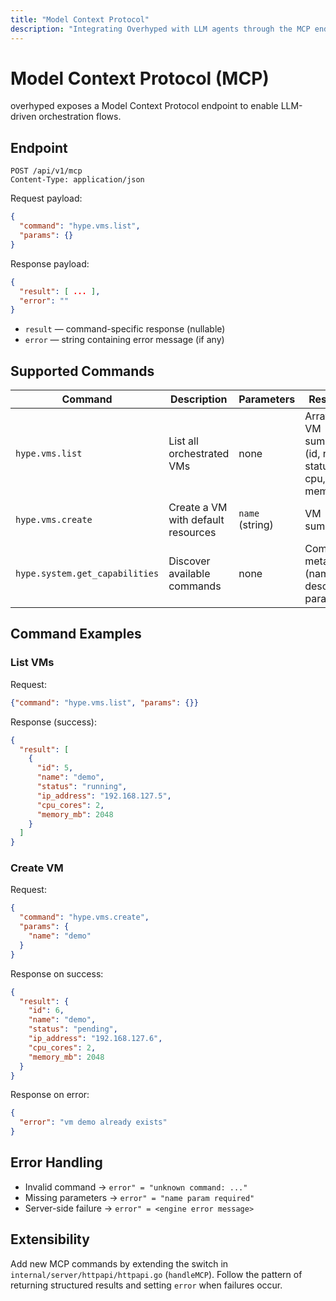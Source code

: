 ```yaml
---
title: "Model Context Protocol"
description: "Integrating Overhyped with LLM agents through the MCP endpoint."
---
```


# Model Context Protocol (MCP)

overhyped exposes a Model Context Protocol endpoint to enable LLM-driven orchestration flows.

## Endpoint

```
POST /api/v1/mcp
Content-Type: application/json
```

Request payload:

```json
{
  "command": "hype.vms.list",
  "params": {}
}
```

Response payload:

```json
{
  "result": [ ... ],
  "error": ""
}
```

- `result` — command-specific response (nullable)
- `error` — string containing error message (if any)

## Supported Commands

| Command | Description | Parameters | Response |
| --- | --- | --- | --- |
| `hype.vms.list` | List all orchestrated VMs | none | Array of VM summaries (id, name, status, ip, cpu, memory) |
| `hype.vms.create` | Create a VM with default resources | `name` (string) | VM summary |
| `hype.system.get_capabilities` | Discover available commands | none | Command metadata (name, description, params) |

## Command Examples

### List VMs

Request:
```json
{"command": "hype.vms.list", "params": {}}
```
Response (success):
```json
{
  "result": [
    {
      "id": 5,
      "name": "demo",
      "status": "running",
      "ip_address": "192.168.127.5",
      "cpu_cores": 2,
      "memory_mb": 2048
    }
  ]
}
```

### Create VM

Request:
```json
{
  "command": "hype.vms.create",
  "params": {
    "name": "demo"
  }
}
```

Response on success:
```json
{
  "result": {
    "id": 6,
    "name": "demo",
    "status": "pending",
    "ip_address": "192.168.127.6",
    "cpu_cores": 2,
    "memory_mb": 2048
  }
}
```

Response on error:
```json
{
  "error": "vm demo already exists"
}
```

## Error Handling

- Invalid command → `error" = "unknown command: ..."`
- Missing parameters → `error" = "name param required"`
- Server-side failure → `error" = <engine error message>`

## Extensibility

Add new MCP commands by extending the switch in `internal/server/httpapi/httpapi.go` (`handleMCP`). Follow the pattern of returning structured results and setting `error` when failures occur.
